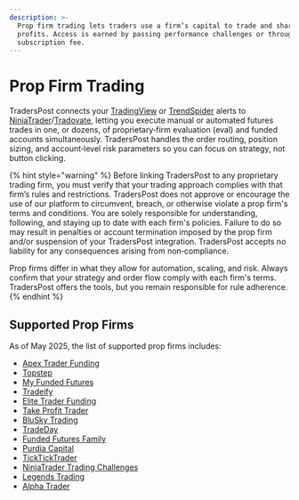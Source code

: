 ```yaml
---
description: >-
  Prop firm trading lets traders use a firm’s capital to trade and share
  profits. Access is earned by passing performance challenges or through a
  subscription fee.
---
```


# Prop Firm Trading

TradersPost connects your [TradingView](tradingview.md) or [TrendSpider](trend-spider.md) alerts to [NinjaTrader](../core-concepts/brokers/ninjatrader.md)/[Tradovate](../core-concepts/brokers/broker-roadmap/tradovate.md), letting you execute manual or automated futures trades in one, or dozens, of proprietary‑firm evaluation (eval) and funded accounts simultaneously. TradersPost handles the order routing, position sizing, and account‑level risk parameters so you can focus on strategy, not button clicking.

{% hint style="warning" %}
Before linking TradersPost to any proprietary trading firm, you must verify that your trading approach complies with that firm’s rules and restrictions. TradersPost does not approve or encourage the use of our platform to circumvent, breach, or otherwise violate a prop firm's terms and conditions. You are solely responsible for understanding, following, and staying up to date with each firm's policies. Failure to do so may result in penalties or account termination imposed by the prop firm and/or suspension of your TradersPost integration. TradersPost accepts no liability for any consequences arising from non‑compliance.

Prop firms differ in what they allow for automation, scaling, and risk. Always confirm that your strategy and order flow comply with each firm's terms. TradersPost offers the tools, but you remain responsible for rule adherence.
{% endhint %}

## Supported Prop Firms

As of May 2025, the list of supported prop firms includes:

* [Apex Trader Funding](https://apextraderfunding.com/)
* [Topstep](https://www.topstep.com/)
* [My Funded Futures](https://myfundedfutures.com/)
* [Tradeify](https://tradeify.co/)
* [Elite Trader Funding](https://elitetraderfunding.com/)
* [Take Profit Trader](https://takeprofittrader.com/)
* [BluSky Trading](https://blusky.pro/)
* [TradeDay](https://www.tradeday.com/)
* [Funded Futures Family](https://www.fundedfuturesfamily.com/)
* [Purdia Capital](https://purdia.com/)
* [TickTickTrader](https://tickticktrader.com/)
* [NinjaTrader Trading Challenges](https://ninjatrader.com/ninjatrader-arena/)
* [Legends Trading](https://thelegendstrading.com/)
* [Alpha Trader](https://alphatraderfirm.com/)


